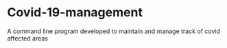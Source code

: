 # Covid-19-management

A command line program developed to maintain and manage track of covid affected areas
